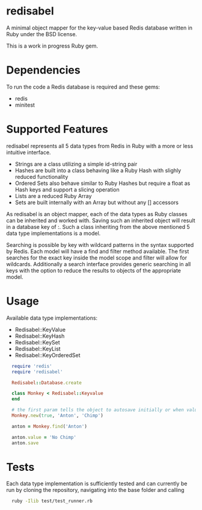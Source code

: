redisabel
=========

A minimal object mapper for the key-value based Redis database written in
Ruby under the BSD license.

This is a work in progress Ruby gem.


Dependencies
=========

To run the code a Redis database is required and these gems:
* redis
* minitest


Supported Features
=========

redisabel represents all 5 data types from Redis in Ruby with a more or
less intuitive interface.

* Strings are a class utilizing a simple id-string pair
* Hashes are built into a class behaving like a Ruby Hash with slighly
  reduced functionality
* Ordered Sets also behave similar to Ruby Hashes but require a float as
  Hash keys and support a slicing operation
* Lists are a reduced Ruby Array
* Sets are built internally with an Array but without any [] accessors

As redisabel is an object mapper, each of the data types as Ruby classes
can be inherited and worked with. Saving such an inherited object will result
in a database key of <object class name in underscore notation>:<object key>.
Such a class inheriting from the above mentioned 5 data type implementations
is a model.

Searching is possible by key with wildcard patterns in the syntax supported by
Redis. Each model will have a find and filter method available. The first
searches for the exact key inside the model scope and filter will allow for
wildcards.  Additionally a search interface provides generic searching in all
keys with the option to reduce the results to objects of the appropriate model.


Usage
=========

Available data type implementations:
* Redisabel::KeyValue
* Redisabel::KeyHash
* Redisabel::KeySet
* Redisabel::KeyList
* Redisabel::KeyOrderedSet

```ruby
  require 'redis'
  require 'redisabel'

  Redisabel::Database.create

  class Monkey < Redisabel::Keyvalue
  end

  # the first param tells the object to autosave initially or when values change
  Monkey.new(true, 'Anton', 'Chimp')

  anton = Monkey.find('Anton')

  anton.value = 'No Chimp'
  anton.save
```


Tests
=========

Each data type implementation is sufficiently tested and can currently be run
by cloning the repository, navigating into the base folder and calling

```bash
  ruby -Ilib test/test_runner.rb
```
